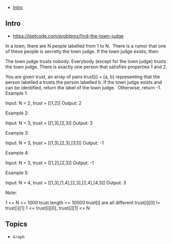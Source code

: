 - [Intro](#intro)

## Intro

- https://leetcode.com/problems/find-the-town-judge

In a town, there are N people labelled from 1 to N.  There is a rumor that one of these people is secretly the town judge.
If the town judge exists, then:

The town judge trusts nobody.
Everybody (except for the town judge) trusts the town judge.
There is exactly one person that satisfies properties 1 and 2.

You are given trust, an array of pairs trust[i] = [a, b] representing that the person labelled a trusts the person labelled b.
If the town judge exists and can be identified, return the label of the town judge.  Otherwise, return -1.
 
Example 1:

Input: N = 2, trust = [[1,2]]
Output: 2


Example 2:

Input: N = 3, trust = [[1,3],[2,3]]
Output: 3


Example 3:

Input: N = 3, trust = [[1,3],[2,3],[3,1]]
Output: -1


Example 4:

Input: N = 3, trust = [[1,2],[2,3]]
Output: -1


Example 5:

Input: N = 4, trust = [[1,3],[1,4],[2,3],[2,4],[4,3]]
Output: 3
 




Note:

1 <= N <= 1000
trust.length <= 10000
trust[i] are all different
trust[i][0] != trust[i][1]
1 <= trust[i][0], trust[i][1] <= N



## Topics

- `Graph`


